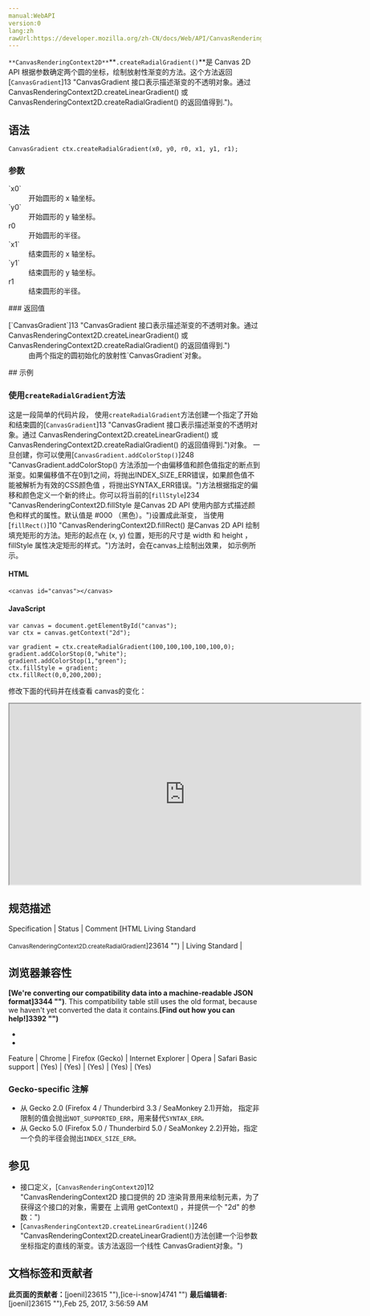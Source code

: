 ```yaml
---
manual:WebAPI
version:0
lang:zh
rawUrl:https://developer.mozilla.org/zh-CN/docs/Web/API/CanvasRenderingContext2D/createRadialGradient
---
```






`**CanvasRenderingContext2D**`**`.createRadialGradient()`**是 Canvas 2D API 根据参数确定两个圆的坐标，绘制放射性渐变的方法。这个方法返回[`CanvasGradient`]13 "CanvasGradient 接口表示描述渐变的不透明对象。通过 CanvasRenderingContext2D.createLinearGradient() 或 CanvasRenderingContext2D.createRadialGradient() 的返回值得到.")。


## 语法<a name="语法"></a>

```
CanvasGradient ctx.createRadialGradient(x0, y0, r0, x1, y1, r1);

```

### 参数<a name="参数"></a>
<dl><dt id=''>`x0`</dt><dd>开始圆形的 x 轴坐标。</dd><dt id=''>`y0`</dt><dd>开始圆形的 y 轴坐标。</dd><dt id=''>r0</dt><dd>开始圆形的半径。</dd><dt id=''>`x1`</dt><dd>结束圆形的 x 轴坐标。</dd><dt id=''>`y1`</dt><dd>结束圆形的 y 轴坐标。</dd><dt id=''>r1</dt><dd>结束圆形的半径。</dd></dl>
### 返回值<a name="返回值"></a>
<dl><dt id=''>[`CanvasGradient`]13 "CanvasGradient 接口表示描述渐变的不透明对象。通过 CanvasRenderingContext2D.createLinearGradient() 或 CanvasRenderingContext2D.createRadialGradient() 的返回值得到.")</dt><dd>由两个指定的圆初始化的放射性`CanvasGradient`对象。</dd></dl>
## 示例<a name="示例"></a>

### 使用`createRadialGradient`方法<a name="使用_createRadialGradient_方法"></a>


这是一段简单的代码片段， 使用`createRadialGradient`方法创建一个指定了开始和结束圆的[`CanvasGradient`]13 "CanvasGradient 接口表示描述渐变的不透明对象。通过 CanvasRenderingContext2D.createLinearGradient() 或 CanvasRenderingContext2D.createRadialGradient() 的返回值得到.")对象。 一旦创建，你可以使用[`CanvasGradient.addColorStop()`]248 "CanvasGradient.addColorStop() 方法添加一个由偏移值和颜色值指定的断点到渐变。如果偏移值不在0到1之间，将抛出INDEX_SIZE_ERR错误，如果颜色值不能被解析为有效的CSS颜色值 <color>，将抛出SYNTAX_ERR错误。")方法根据指定的偏移和颜色定义一个新的终止。你可以将当前的[`fillStyle`]234 "CanvasRenderingContext2D.fillStyle 是Canvas 2D API 使用内部方式描述颜色和样式的属性。默认值是 #000 （黑色）。")设置成此渐变， 当使用[`fillRect()`]10 "CanvasRenderingContext2D.fillRect() 是Canvas 2D API 绘制填充矩形的方法。矩形的起点在 (x, y) 位置，矩形的尺寸是 width 和 height ，fillStyle 属性决定矩形的样式。")方法时，会在canvas上绘制出效果， 如示例所示。


#### HTML<a name="HTML"></a>

```
<canvas id="canvas"></canvas>
```

#### JavaScript<a name="JavaScript"></a>

```
var canvas = document.getElementById("canvas");
var ctx = canvas.getContext("2d");

var gradient = ctx.createRadialGradient(100,100,100,100,100,0);
gradient.addColorStop(0,"white");
gradient.addColorStop(1,"green");
ctx.fillStyle = gradient;
ctx.fillRect(0,0,200,200); 

```


修改下面的代码并在线查看 canvas的变化：



<iframe src='https://mdn.mozillademos.org/zh-CN/docs/Web/API/CanvasRenderingContext2D/createRadialGradient$samples/Playable_code?revision=1193659' width='700' height='360'></iframe>



## 规范描述<a name="规范描述"></a>
Specification | Status | Comment 
[HTML Living Standard<br></br><small>CanvasRenderingContext2D.createRadialGradient</small>]23614 "") | Living Standard |  


## 浏览器兼容性<a name="浏览器兼容性"></a>


**[We&#39;re converting our compatibility data into a machine-readable JSON format]3344 "")**. This compatibility table still uses the old format, because we haven&#39;t yet converted the data it contains.**[Find out how you can help!]3392 "")**


* 
* 
Feature | Chrome | Firefox (Gecko) | Internet Explorer | Opera | Safari 
Basic support | (Yes) | (Yes) | (Yes) | (Yes) | (Yes) 




### Gecko-specific 注解<a name="Gecko-specific_注解"></a>

* 从 Gecko 2.0 (Firefox 4 / Thunderbird 3.3 / SeaMonkey 2.1)开始， 指定非限制的值会抛出`NOT_SUPPORTED_ERR`，用来替代`SYNTAX_ERR。`
* 从 Gecko 5.0 (Firefox 5.0 / Thunderbird 5.0 / SeaMonkey 2.2)开始，指定一个负的半径会抛出`INDEX_SIZE_ERR。`

## 参见<a name="参见"></a>

* 接口定义，[`CanvasRenderingContext2D`]12 "CanvasRenderingContext2D 接口提供的 2D 渲染背景用来绘制<canvas>元素，为了获得这个接口的对象，需要在 <canvas> 上调用 getContext() ，并提供一个 "2d" 的参数：")
* [`CanvasRenderingContext2D.createLinearGradient()`]246 "CanvasRenderingContext2D.createLinearGradient()方法创建一个沿参数坐标指定的直线的渐变。该方法返回一个线性 CanvasGradient对象。")



## 文档标签和贡献者
**此页面的贡献者：**[joenil]23615 ""),[ice-i-snow]4741 "")
**最后编辑者:**[joenil]23615 ""),<time>Feb 25, 2017, 3:56:59 AM</time>


